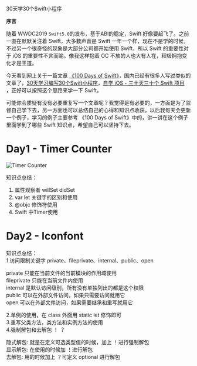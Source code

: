 30天学30个Swift小程序

**序言**  

随着 WWDC2019 `Swift5.0`的发布，基于ABI的稳定，Swift 好像要起飞了。之前一直在默默关注着 Swift，大多数声音是 Swift 一年一个样，现在不是学的时候，不过另一个很奇怪的现象是大部分公司都开始使用 Swift，所以 Swift 的重要性对于 iOS 的重要性不言而喻。像我这样抱着 OC 不放的人也大有人在，积极拥抱变化才是王道。  

今天看到网上关于一篇文章 [《100 Days of Swift》](https://samvlu.com/index.html)，国内已经有很多人写过类似的文章了，[30天学习编写30个Swift小程序](https://juejin.im/post/5c618227518825625c270640)，[自学 iOS - 三十天三十个 Swift 项目
](https://www.jianshu.com/p/52032bc4cbe4)，正好可以按照这个思路来学一下 Swift。

可能你会质疑有没有必要重复写一个文章呢？我觉得是有必要的，一方面是为了监督自己学下去，另一方面也可以总结自己的心得和知识点收获。以后我每天会更新一个例子，学习的例子主要参考 《100 Days of Swift》中的，讲一讲在这个例子里面学到了哪些 Swift 知识点，希望自己可以坚持下去。

<!-- more -->


# Day1 - Timer Counter  

![Timer Counter](http://leonlei.top/Day%201%20-%20Timer%20Counter.gif)

知识点总结：  
1. 属性观察者 willSet didSet  
2. var let 关键字的区别和使用  
3. @objc 修饰符使用  
4. Swift 中Timer使用

# Day2 - Iconfont

知识点总结：  
1.访问限制关键字 private、fileprivate、internal、public、open  
>
private 只能在当前文件的当前模块的作用域使用  
fileprivate 只能在当前文件内使用  
internal 是默认访问级别，所有没有单独列出的都是这个权限  
public 可以在外部文件访问，如果只需要访问就用它  
open 可以在外部文件访问，如果需要继承和重写就用它    

2.单例的使用，在 class 外面用 static let 修饰即可  
3.重写父类方法，类方法和实例方法的使用  
4.强制解包和去解包 ！ ？  
> 
隐式解包: 就是在定义可选类型值的时候，加上 ！进行强制解包  
显示解包: 在使用的时候加 ！进行解包  
去解包: 用的时候加上 ？可定义 optional 进行解包
